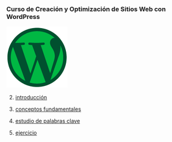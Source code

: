 ### Curso de Creación y Optimización de Sitios Web con WordPress

![](https://raw.githubusercontent.com/lorecarreno/Curso_de_Creacion_y_Optimizacion_de_Sitios_Web_con_WordPress/main/img/badge-wordpress-0baaf46b-cb21-4c6b-bb95-3e944d55c3e9.webp)

2. [introducción](https://github.com/lorecarreno/Curso_de_Creacion_y_Optimizacion_de_Sitios_Web_con_WordPress/blob/main/2.%20Introduccion.md)

3. [conceptos fundamentales](https://github.com/lorecarreno/Curso_de_Creacion_y_Optimizacion_de_Sitios_Web_con_WordPress/blob/main/3.%20conceptos-fundamentales.md)

4. [estudio de palabras clave](https://github.com/lorecarreno/Curso_de_Creacion_y_Optimizacion_de_Sitios_Web_con_WordPress/blob/main/4.%20como-hacer-estudio-palabras-clave.md)

5. [ejercicio](https://github.com/lorecarreno/Curso_de_Creacion_y_Optimizacion_de_Sitios_Web_con_WordPress/blob/main/5.reto-estudio-de-palabras-clave.md)
